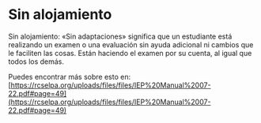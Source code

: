 # Sin alojamiento
Sin alojamiento: «Sin adaptaciones» significa que un estudiante está realizando un examen o una evaluación sin ayuda adicional ni cambios que le faciliten las cosas. Están haciendo el examen por su cuenta, al igual que todos los demás.

Puedes encontrar más sobre esto en: [https://rcselpa.org/uploads/files/files/IEP%20Manual%2007-22.pdf#page=49](https://rcselpa.org/uploads/files/files/IEP%20Manual%2007-22.pdf#page=49)
